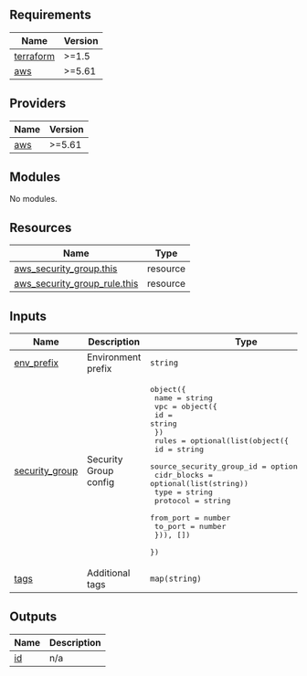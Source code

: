 ## Requirements

| Name | Version |
|------|---------|
| <a name="requirement_terraform"></a> [terraform](#requirement\_terraform) | >=1.5 |
| <a name="requirement_aws"></a> [aws](#requirement\_aws) | >=5.61 |

## Providers

| Name | Version |
|------|---------|
| <a name="provider_aws"></a> [aws](#provider\_aws) | >=5.61 |

## Modules

No modules.

## Resources

| Name | Type |
|------|------|
| [aws_security_group.this](https://registry.terraform.io/providers/hashicorp/aws/latest/docs/resources/security_group) | resource |
| [aws_security_group_rule.this](https://registry.terraform.io/providers/hashicorp/aws/latest/docs/resources/security_group_rule) | resource |

## Inputs

| Name | Description | Type | Default | Required |
|------|-------------|------|---------|:--------:|
| <a name="input_env_prefix"></a> [env\_prefix](#input\_env\_prefix) | Environment prefix | `string` | n/a | yes |
| <a name="input_security_group"></a> [security\_group](#input\_security\_group) | Security Group config | <pre>object({<br/>    name = string<br/>    vpc = object({<br/>      id = string<br/>    })<br/>    rules = optional(list(object({<br/>      id                       = string<br/>      source_security_group_id = optional(string)<br/>      cidr_blocks              = optional(list(string))<br/>      type                     = string<br/>      protocol                 = string<br/>      from_port                = number<br/>      to_port                  = number<br/>    })), [])<br/>  })</pre> | n/a | yes |
| <a name="input_tags"></a> [tags](#input\_tags) | Additional tags | `map(string)` | `{}` | no |

## Outputs

| Name | Description |
|------|-------------|
| <a name="output_id"></a> [id](#output\_id) | n/a |
